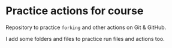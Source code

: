 # Practice actions for course

Repository to practice `forking` and other actions on Git & GitHub.

I add some folders and files to practice run files and actions too.

